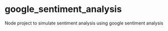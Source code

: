 # google_sentiment_analysis
Node project to simulate sentiment analysis using google sentiment analysis
